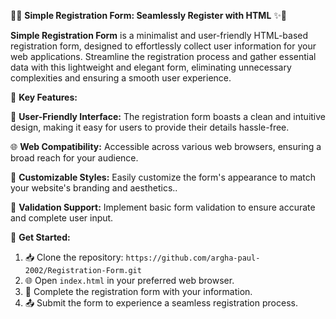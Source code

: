 📝✨ **Simple Registration Form: Seamlessly Register with HTML** ✨📝

**Simple Registration Form** is a minimalist and user-friendly HTML-based registration form, designed to effortlessly collect user information for your web applications. Streamline the registration process and gather essential data with this lightweight and elegant form, eliminating unnecessary complexities and ensuring a smooth user experience.

🔑 **Key Features:**

📝 **User-Friendly Interface:** The registration form boasts a clean and intuitive design, making it easy for users to provide their details hassle-free.

🌐 **Web Compatibility:** Accessible across various web browsers, ensuring a broad reach for your audience.

🌈 **Customizable Styles:** Easily customize the form's appearance to match your website's branding and aesthetics..

🎯 **Validation Support:** Implement basic form validation to ensure accurate and complete user input.

🚀 **Get Started:**

1. 📥 Clone the repository: `https://github.com/argha-paul-2002/Registration-Form.git`
2. 🌐 Open `index.html` in your preferred web browser.
3. 📝 Complete the registration form with your information.
4. 📤 Submit the form to experience a seamless registration process.
